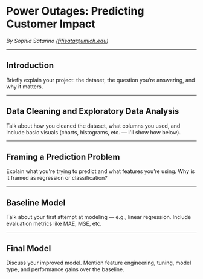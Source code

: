 # Power Outages: Predicting Customer Impact

*By Sophia Satarino (fifisata@umich.edu)*

---

## Introduction

Briefly explain your project: the dataset, the question you’re answering, and why it matters.

---

## Data Cleaning and Exploratory Data Analysis

Talk about how you cleaned the dataset, what columns you used, and include basic visuals (charts, histograms, etc. — I'll show how below).

---

## Framing a Prediction Problem

Explain what you're trying to predict and what features you’re using. Why is it framed as regression or classification?

---

## Baseline Model

Talk about your first attempt at modeling — e.g., linear regression. Include evaluation metrics like MAE, MSE, etc.

---

## Final Model

Discuss your improved model. Mention feature engineering, tuning, model type, and performance gains over the baseline.
